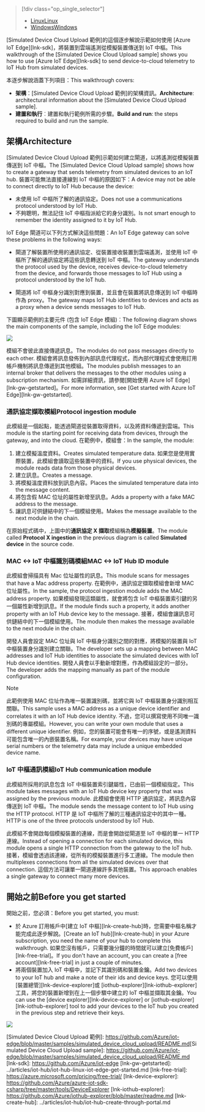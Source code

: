 > [!div class="op_single_selector"]
> * [<span data-ttu-id="5e865-101">Linux</span><span class="sxs-lookup"><span data-stu-id="5e865-101">Linux</span></span>](../articles/iot-hub/iot-hub-linux-iot-edge-simulated-device.md)
> * [<span data-ttu-id="5e865-102">Windows</span><span class="sxs-lookup"><span data-stu-id="5e865-102">Windows</span></span>](../articles/iot-hub/iot-hub-windows-iot-edge-simulated-device.md)

<span data-ttu-id="5e865-103">[Simulated Device Cloud Upload 範例]的這個逐步解說示範如何使用 [Azure IoT Edge][lnk-sdk]，將裝置到雲端遙測從模擬裝置傳送到 IoT 中樞。</span><span class="sxs-lookup"><span data-stu-id="5e865-103">This walkthrough of the [Simulated Device Cloud Upload sample] shows you how to use [Azure IoT Edge][lnk-sdk] to send device-to-cloud telemetry to IoT Hub from simulated devices.</span></span>

<span data-ttu-id="5e865-104">本逐步解說涵蓋下列項目：</span><span class="sxs-lookup"><span data-stu-id="5e865-104">This walkthrough covers:</span></span>

* <span data-ttu-id="5e865-105">**架構**：[Simulated Device Cloud Upload 範例]的架構資訊。</span><span class="sxs-lookup"><span data-stu-id="5e865-105">**Architecture**: architectural information about the [Simulated Device Cloud Upload sample].</span></span>
* <span data-ttu-id="5e865-106">**建置和執行**︰建置和執行範例所需的步驟。</span><span class="sxs-lookup"><span data-stu-id="5e865-106">**Build and run**: the steps required to build and run the sample.</span></span>

## <a name="architecture"></a><span data-ttu-id="5e865-107">架構</span><span class="sxs-lookup"><span data-stu-id="5e865-107">Architecture</span></span>

<span data-ttu-id="5e865-108">[Simulated Device Cloud Upload 範例]示範如何建立閘道，以將遙測從模擬裝置傳送到 IoT 中樞。</span><span class="sxs-lookup"><span data-stu-id="5e865-108">The [Simulated Device Cloud Upload sample] shows how to create a gateway that sends telemetry from simulated devices to an IoT hub.</span></span> <span data-ttu-id="5e865-109">裝置可能無法直接連線到 IoT 中樞的原因如下：</span><span class="sxs-lookup"><span data-stu-id="5e865-109">A device may not be able to connect directly to IoT Hub because the device:</span></span>

* <span data-ttu-id="5e865-110">未使用 IoT 中樞所了解的通訊協定。</span><span class="sxs-lookup"><span data-stu-id="5e865-110">Does not use a communications protocol understood by IoT Hub.</span></span>
* <span data-ttu-id="5e865-111">不夠聰明，無法記住 IoT 中樞指派給它的身分識別。</span><span class="sxs-lookup"><span data-stu-id="5e865-111">Is not smart enough to remember the identity assigned to it by IoT Hub.</span></span>

<span data-ttu-id="5e865-112">IoT Edge 閘道可以下列方式解決這些問題：</span><span class="sxs-lookup"><span data-stu-id="5e865-112">An IoT Edge gateway can solve these problems in the following ways:</span></span>

* <span data-ttu-id="5e865-113">閘道了解裝置所使用的通訊協定、從裝置接收裝置到雲端遙測，並使用 IoT 中樞所了解的通訊協定將這些訊息轉送到 IoT 中樞。</span><span class="sxs-lookup"><span data-stu-id="5e865-113">The gateway understands the protocol used by the device, receives device-to-cloud telemetry from the device, and forwards those messages to IoT Hub using a protocol understood by the IoT hub.</span></span>

* <span data-ttu-id="5e865-114">閘道將 IoT 中樞身分識別對應到裝置，並且會在裝置將訊息傳送到 IoT 中樞時作為 proxy。</span><span class="sxs-lookup"><span data-stu-id="5e865-114">The gateway maps IoT Hub identities to devices and acts as a proxy when a device sends messages to IoT Hub.</span></span>

<span data-ttu-id="5e865-115">下圖顯示範例的主要元件 (包含 IoT Edge 模組)︰</span><span class="sxs-lookup"><span data-stu-id="5e865-115">The following diagram shows the main components of the sample, including the IoT Edge modules:</span></span>

![][1]

<span data-ttu-id="5e865-116">模組不會彼此直接傳遞訊息。</span><span class="sxs-lookup"><span data-stu-id="5e865-116">The modules do not pass messages directly to each other.</span></span> <span data-ttu-id="5e865-117">模組會將訊息發佈到內部訊息代理程式，而內部代理程式會使用訂用帳戶機制將訊息傳遞到其他模組。</span><span class="sxs-lookup"><span data-stu-id="5e865-117">The modules publish messages to an internal broker that delivers the messages to the other modules using a subscription mechanism.</span></span> <span data-ttu-id="5e865-118">如需詳細資訊，請參閱[開始使用 Azure IoT Edge][lnk-gw-getstarted]。</span><span class="sxs-lookup"><span data-stu-id="5e865-118">For more information, see [Get started with Azure IoT Edge][lnk-gw-getstarted].</span></span>

### <a name="protocol-ingestion-module"></a><span data-ttu-id="5e865-119">通訊協定擷取模組</span><span class="sxs-lookup"><span data-stu-id="5e865-119">Protocol ingestion module</span></span>

<span data-ttu-id="5e865-120">此模組是一個起點，能透過閘道從裝置取得資料，以及將資料傳遞到雲端。</span><span class="sxs-lookup"><span data-stu-id="5e865-120">This module is the starting point for receiving data from devices, through the gateway, and into the cloud.</span></span> <span data-ttu-id="5e865-121">在範例中，模組會：</span><span class="sxs-lookup"><span data-stu-id="5e865-121">In the sample, the module:</span></span>

1. <span data-ttu-id="5e865-122">建立模擬溫度資料。</span><span class="sxs-lookup"><span data-stu-id="5e865-122">Creates simulated temperature data.</span></span> <span data-ttu-id="5e865-123">如果您是使用實際裝置，此模組會讀取這些裝置中的資料。</span><span class="sxs-lookup"><span data-stu-id="5e865-123">If you use physical devices, the module reads data from those physical devices.</span></span>
1. <span data-ttu-id="5e865-124">建立訊息。</span><span class="sxs-lookup"><span data-stu-id="5e865-124">Creates a message.</span></span>
1. <span data-ttu-id="5e865-125">將模擬溫度資料放到訊息內容。</span><span class="sxs-lookup"><span data-stu-id="5e865-125">Places the simulated temperature data into the message content.</span></span>
1. <span data-ttu-id="5e865-126">將包含假 MAC 位址的屬性新增至訊息。</span><span class="sxs-lookup"><span data-stu-id="5e865-126">Adds a property with a fake MAC address to the message.</span></span>
1. <span data-ttu-id="5e865-127">讓訊息可供鏈結中的下一個模組使用。</span><span class="sxs-lookup"><span data-stu-id="5e865-127">Makes the message available to the next module in the chain.</span></span>

<span data-ttu-id="5e865-128">在原始程式碼中，上圖中的**通訊協定 X 擷取**模組稱為**模擬裝置**。</span><span class="sxs-lookup"><span data-stu-id="5e865-128">The module called **Protocol X ingestion** in the previous diagram is called **Simulated device** in the source code.</span></span>

### <a name="mac-lt-gt-iot-hub-id-module"></a><span data-ttu-id="5e865-129">MAC &lt;-&gt; IoT 中樞識別碼模組</span><span class="sxs-lookup"><span data-stu-id="5e865-129">MAC &lt;-&gt; IoT Hub ID module</span></span>

<span data-ttu-id="5e865-130">此模組會掃描具有 Mac 位址屬性的訊息。</span><span class="sxs-lookup"><span data-stu-id="5e865-130">This module scans for messages that have a Mac address property.</span></span> <span data-ttu-id="5e865-131">在範例中，通訊協定擷取模組會新增 MAC 位址屬性。</span><span class="sxs-lookup"><span data-stu-id="5e865-131">In the sample, the protocol ingestion module adds the MAC address property.</span></span> <span data-ttu-id="5e865-132">如果模組發現這類屬性，就會將包含 IoT 中樞裝置索引鍵的另一個屬性新增到訊息。</span><span class="sxs-lookup"><span data-stu-id="5e865-132">If the module finds such a property, it adds another property with an IoT Hub device key to the message.</span></span> <span data-ttu-id="5e865-133">接著，模組會讓訊息可供鏈結中的下一個模組使用。</span><span class="sxs-lookup"><span data-stu-id="5e865-133">The module then makes the message available to the next module in the chain.</span></span>

<span data-ttu-id="5e865-134">開發人員會設定 MAC 位址與 IoT 中樞身分識別之間的對應，將模擬的裝置與 IoT 中樞裝置身分識別建立關聯。</span><span class="sxs-lookup"><span data-stu-id="5e865-134">The developer sets up a mapping between MAC addresses and IoT Hub identities to associate the simulated devices with IoT Hub device identities.</span></span> <span data-ttu-id="5e865-135">開發人員會以手動新增對應，作為模組設定的一部分。</span><span class="sxs-lookup"><span data-stu-id="5e865-135">The developer adds the mapping manually as part of the module configuration.</span></span>

> [!NOTE]
> <span data-ttu-id="5e865-136">此範例使用 MAC 位址作為唯一裝置識別碼，並將它與 IoT 中樞裝置身分識別相互關聯。</span><span class="sxs-lookup"><span data-stu-id="5e865-136">This sample uses a MAC address as a unique device identifier and correlates it with an IoT Hub device identity.</span></span> <span data-ttu-id="5e865-137">不過，您可以撰寫使用不同唯一識別碼的專屬模組。</span><span class="sxs-lookup"><span data-stu-id="5e865-137">However, you can write your own module that uses a different unique identifier.</span></span> <span data-ttu-id="5e865-138">例如，您的裝置可能會有唯一的序號，或是遙測資料可能包含唯一的內嵌裝置名稱。</span><span class="sxs-lookup"><span data-stu-id="5e865-138">For example, your devices may have unique serial numbers or the telemetry data may include a unique embedded device name.</span></span>

### <a name="iot-hub-communication-module"></a><span data-ttu-id="5e865-139">IoT 中樞通訊模組</span><span class="sxs-lookup"><span data-stu-id="5e865-139">IoT Hub communication module</span></span>

<span data-ttu-id="5e865-140">此模組所採用的訊息包含 IoT 中樞裝置索引鍵屬性，已由前一個模組指定。</span><span class="sxs-lookup"><span data-stu-id="5e865-140">This module takes messages with an IoT Hub device key property that was assigned by the previous module.</span></span> <span data-ttu-id="5e865-141">此模組會使用 HTTP 通訊協定，將訊息內容傳送到 IoT 中樞。</span><span class="sxs-lookup"><span data-stu-id="5e865-141">The module sends the message content to IoT Hub using the HTTP protocol.</span></span> <span data-ttu-id="5e865-142">HTTP 是 IoT 中樞所了解的三種通訊協定中的其中一種。</span><span class="sxs-lookup"><span data-stu-id="5e865-142">HTTP is one of the three protocols understood by IoT Hub.</span></span>

<span data-ttu-id="5e865-143">此模組不會開啟每個模擬裝置的連線，而是會開啟從閘道至 IoT 中樞的單一 HTTP 連線。</span><span class="sxs-lookup"><span data-stu-id="5e865-143">Instead of opening a connection for each simulated device, this module opens a single HTTP connection from the gateway to the IoT hub.</span></span> <span data-ttu-id="5e865-144">接著，模組會透過該連線，從所有的模擬裝置進行多工連線。</span><span class="sxs-lookup"><span data-stu-id="5e865-144">The module then multiplexes connections from all the simulated devices over that connection.</span></span> <span data-ttu-id="5e865-145">這個方法可讓單一閘道連線許多其他裝置。</span><span class="sxs-lookup"><span data-stu-id="5e865-145">This approach enables a single gateway to connect many more devices.</span></span>

## <a name="before-you-get-started"></a><span data-ttu-id="5e865-146">開始之前</span><span class="sxs-lookup"><span data-stu-id="5e865-146">Before you get started</span></span>

<span data-ttu-id="5e865-147">開始之前，您必須：</span><span class="sxs-lookup"><span data-stu-id="5e865-147">Before you get started, you must:</span></span>

* <span data-ttu-id="5e865-148">於 Azure 訂用帳戶中[建立 IoT 中樞][lnk-create-hub]時，您需要中樞名稱才能完成此逐步解說。</span><span class="sxs-lookup"><span data-stu-id="5e865-148">[Create an IoT hub][lnk-create-hub] in your Azure subscription, you need the name of your hub to complete this walkthrough.</span></span> <span data-ttu-id="5e865-149">如果您沒有帳戶，只需要幾分鐘的時間就可以建立[免費帳戶][lnk-free-trial]。</span><span class="sxs-lookup"><span data-stu-id="5e865-149">If you don't have an account, you can create a [free account][lnk-free-trial] in just a couple of minutes.</span></span>
* <span data-ttu-id="5e865-150">將兩個裝置加入 IoT 中樞中，並記下其識別碼和裝置金鑰。</span><span class="sxs-lookup"><span data-stu-id="5e865-150">Add two devices to your IoT hub and make a note of their ids and device keys.</span></span> <span data-ttu-id="5e865-151">您可以使用[裝置總管][lnk-device-explorer]或 [iothub-explorer][lnk-iothub-explorer] 工具，將您的裝置新增到在上一個步驟中建立的 IoT 中樞並擷取其金鑰。</span><span class="sxs-lookup"><span data-stu-id="5e865-151">You can use the [device explorer][lnk-device-explorer] or [iothub-explorer][lnk-iothub-explorer] tool to add your devices to the IoT hub you created in the previous step and retrieve their keys.</span></span>

![][2]

<!-- Images -->
[1]: media/iot-hub-iot-edge-simulated-selector/image1.png
[2]: media/iot-hub-iot-edge-simulated-selector/image2.png

<!-- Links -->
<span data-ttu-id="5e865-152">[Simulated Device Cloud Upload 範例]: https://github.com/Azure/iot-edge/blob/master/samples/simulated_device_cloud_upload/README.md</span><span class="sxs-lookup"><span data-stu-id="5e865-152">[Simulated Device Cloud Upload sample]: https://github.com/Azure/iot-edge/blob/master/samples/simulated_device_cloud_upload/README.md</span></span>
[lnk-sdk]: https://github.com/Azure/iot-edge
[lnk-gw-getstarted]: ../articles/iot-hub/iot-hub-linux-iot-edge-get-started.md
[lnk-free-trial]: https://azure.microsoft.com/pricing/free-trial/
[lnk-device-explorer]: https://github.com/Azure/azure-iot-sdk-csharp/tree/master/tools/DeviceExplorer
[lnk-iothub-explorer]: https://github.com/Azure/iothub-explorer/blob/master/readme.md
[lnk-create-hub]: ../articles/iot-hub/iot-hub-create-through-portal.md